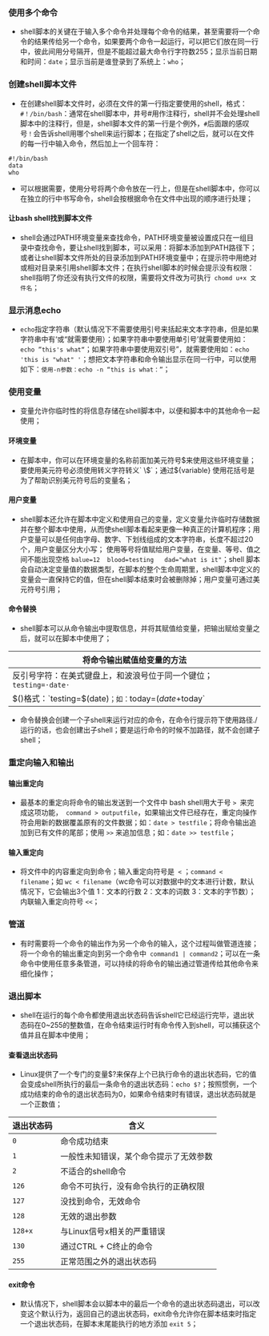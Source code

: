 ### 使用多个命令
+ shell脚本的关键在于输入多个命令并处理每个命令的结果，甚至需要将一个命令的结果传给另一个命令，如果要两个命令一起运行，可以把它们放在同一行中，彼此间用分号隔开，但是不能超过最大命令行字符数255；显示当前日期和时间：`date`；显示当前是谁登录到了系统上：`who`；

### 创建shell脚本文件
+ 在创建shell脚本文件时，必须在文件的第一行指定要使用的shell，格式：`#！/bin/bash`：通常在shell脚本中，井号#用作注释行，shell并不会处理shell脚本中的注释行，但是，shell脚本文件的第一行是个例外，`#`后面跟的感叹号`！`会告诉shell用哪个shell来运行脚本；在指定了shell之后，就可以在文件的每一行中输入命令，然后加上一个回车符：

```
#!/bin/bash
data
who
```
+ 可以根据需要，使用分号将两个命令放在一行上，但是在shell脚本中，你可以在独立的行中书写命令，shell会按根据命令在文件中出现的顺序进行处理；
#### 让bash shell找到脚本文件
+ shell会通过PATH环境变量来查找命令，PATH环境变量被设置成只在一组目录中查找命令，要让shell找到脚本，可以采用：将脚本添加到PATH路径下；或者让shell脚本文件所处的目录添加到PATH环境变量中；在提示符中用绝对或相对目录来引用shell脚本文件；在执行shell脚本的时候会提示没有权限：shell指明了你还没有执行文件的权限，需要将文件改为可执行` chomd u+x 文件名`；

### 显示消息echo
+ `echo`指定字符串（默认情况下不需要使用引号来括起来文本字符串，但是如果字符串中有‘或“就需要使用）；如果字符串中要使用单引号’就需要使用如：`echo ”this's what“`；如果字符串中要使用双引号”，就需要使用如：`echo 'this is "what" '`；想把文本字符串和命令输出显示在同一行中，可以使用如下：`使用-n参数：echo -n “this is what：”`；

### 使用变量
+ 变量允许你临时性的将信息存储在shell脚本中，以便和脚本中的其他命令一起使用；
#### 环境变量
+ 在脚本中，你可以在环境变量的名称前面加美元符号$来使用这些环境变量；要使用美元符号必须使用转义字符转义` \$`；通过${variable} 使用花括号是为了帮助识别美元符号后的变量名；
#### 用户变量
+ shell脚本还允许在脚本中定义和使用自己的变量，定义变量允许临时存储数据并在整个脚本中使用，从而使shell脚本看起来更像一种真正的计算机程序；用户变量可以是任何由字母、数字、下划线组成的文本字符串，长度不超过20个，用户变量区分大小写； 使用等号将值赋给用户变量，在变量、等号、值之间不能出现空格 `balue=12  blood=testing   dad="what is it"`；shell 脚本会自动决定变量值的数据类型，在脚本的整个生命周期里，shell脚本中定义的变量会一直保持它的值，但在shell脚本结束时会被删除掉；用户变量可通过美元符号引用；
#### 命令替换
+ shell脚本可以从命令输出中提取信息，并将其赋值给变量，把输出赋给变量之后，就可以在脚本中使用了；

|将命令输出赋值给变量的方法|
|------|
|反引号字符：在美式键盘上，和波浪号位于同一个键位；`testing=·date·`|
|$()格式：`testing=$(date)`；如：`today=$(date +%y%m%d)`（today为日期如170828），`ls /usr/bin -al > log.$today`|

+ 命令替换会创建一个子shell来运行对应的命令，在命令行提示符下使用路径./运行的话，也会创建出子shell；要是运行命令的时候不加路径，就不会创建子shell；

### 重定向输入和输出
#### 输出重定向
+ 最基本的重定向将命令的输出发送到一个文件中 bash shell用大于号 `> `来完成这项功能，` command > outputfile`，如果输出文件已经存在，重定向操作符会用新的数据覆盖原有的文件数据；如：`date > testfile`；将命令输出追加到已有文件的尾部；使用 `>>` 来追加信息；如：`date >> testfile`；
#### 输入重定向
+ 将文件中的内容重定向到命令；输入重定向符号是` <` ；`command < filename`；如 `wc < filename`（wc命令可以对数据中的文本进行计数，默认情况下，它会输出3个值 1：文本的行数 2：文本的词数 3：文本的字节数）；内联输入重定向符号 `<<`；

### 管道
+ 有时需要将一个命令的输出作为另一个命令的输入，这个过程叫做管道连接；将一个命令的输出重定向到另一个命令中` command1 | command2`；可以在一条命令中使用任意多条管道，可以持续的将命令的输出通过管道传给其他命令来细化操作；

### 退出脚本
+ shell在运行的每个命令都使用退出状态码告诉shell它已经运行完毕，退出状态码在0~255的整数值，在命令结束运行时有命令传入到shell，可以捕获这个值并且在脚本中使用；
#### 查看退出状态码
+ Linux提供了一个专门的变量$?来保存上个已执行命令的退出状态码，它的值会变成shell所执行的最后一条命令的退出状态码：`echo $?`；按照惯例，一个成功结束的命令的退出状态码为0，如果命令结束时有错误，退出状态码就是一个正数值；

|退出状态码|含义|
|------|------|
|`0`|  命令成功结束|
|`1 ` |一般性未知错误，某个命令提示了无效参数|
|`2 `|不适合的shell命令|
|`126` | 命令不可执行，没有命令执行的正确权限|
|`127 ` |没找到命令，无效命令|
|`128  `|无效的退出参数|
|`128+x`|  与Linux信号x相关的严重错误|
|`130 ` |通过CTRL + C终止的命令|
|`255`  |正常范围之外的退出状态码|

#### exit命令
+  默认情况下，shell脚本会以脚本中的最后一个命令的退出状态码退出，可以改变这个默认行为，返回自己的退出状态码，exit命令允许你在脚本结束时指定一个退出状态码，在脚本末尾能执行的地方添加 `exit 5`；

